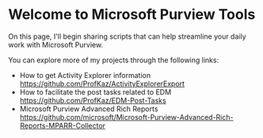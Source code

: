 # Welcome to Microsoft Purview Tools

On this page, I'll begin sharing scripts that can help streamline your daily work with Microsoft Purview.

You can explore more of my projects through the following links:
- How to get Activity Explorer information https://github.com/ProfKaz/ActivityExplorerExport
- How to facilitate the post tasks related to EDM https://github.com/ProfKaz/EDM-Post-Tasks
- Microsoft Purview Advanced Rich Reports https://github.com/microsoft/Microsoft-Purview-Advanced-Rich-Reports-MPARR-Collector
<br>
<br>
